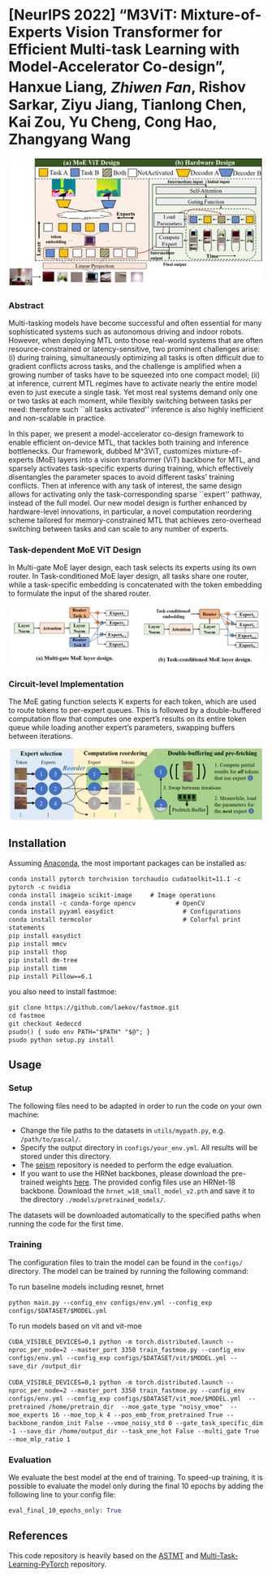 # [NeurIPS 2022] “M3ViT: Mixture-of-Experts Vision Transformer for Efficient Multi-task Learning with Model-Accelerator Co-design”, Hanxue Liang<sup>*</sup>, Zhiwen Fan<sup>*</sup>, Rishov Sarkar, Ziyu Jiang, Tianlong Chen, Kai Zou, Yu Cheng, Cong Hao, Zhangyang Wang 


<p align="center"> 
    <img src="./resources/arch.PNG">
</p> 

### Abstract
Multi-tasking models have become successful and often essential for many sophisticated systems such as autonomous driving and indoor robots. However, when deploying MTL onto those real-world systems that are often resource-constrained or latency-sensitive, two prominent challenges arise: (i) during training, simultaneously optimizing all tasks is often difficult due to gradient conflicts across tasks, and the challenge is amplified when a growing number of tasks have to be squeezed into one compact model; (ii) at inference, current MTL regimes have to activate nearly the entire model even to just execute a single task. Yet most real systems demand only one or two tasks at each moment, while flexibly switching between tasks per need: therefore such ``all tasks activated'' inference is also highly inefficient and non-scalable in practice. 

In this paper, we present a model-accelerator co-design framework to enable efficient on-device MTL, that tackles both training and inference bottlenecks. Our framework, dubbed M^3ViT, customizes mixture-of-experts (MoE) layers into a vision transformer (ViT) backbone for MTL, and sparsely activates task-specific experts during training, which effectively disentangles the parameter spaces to avoid different tasks' training conflicts. Then at inference with any task of interest, the same design allows for activating only the task-corresponding sparse ``expert'' pathway, instead of the full model. Our new model design is further enhanced by hardware-level innovations, in particular, a novel computation reordering scheme tailored for memory-constrained MTL that achieves zero-overhead switching between tasks and can scale to any number of experts.

### Task-dependent MoE ViT Design
In Multi-gate MoE layer design, each task selects its experts using its own router. In Task-conditioned MoE layer design, all tasks share one router, while a task-specific embedding is concatenated with the token embedding to formulate the input of the shared router.

<p align="center"> 
    <img src="./resources/moe.PNG">
</p> 

### Circuit-level Implementation
The MoE gating function selects K experts for each token, which are used to route tokens to per-expert queues. This is followed by a double-buffered computation flow that computes one expert’s results on its entire token queue while loading another expert’s parameters, swapping buffers between iterations.

<p align="center"> 
    <img src="./resources/re-order.PNG">
</p> 

## Installation
Assuming [Anaconda](https://docs.anaconda.com/anaconda/install/), the most important packages can be installed as:

```
conda install pytorch torchvision torchaudio cudatoolkit=11.1 -c pytorch -c nvidia
conda install imageio scikit-image     # Image operations
conda install -c conda-forge opencv           # OpenCV
conda install pyyaml easydict                   # Configurations
conda install termcolor                         # Colorful print statements
pip install easydict
pip install mmcv
pip install thop
pip install dm-tree
pip install timm
pip install Pillow==6.1
```
you also need to install fastmoe:

```
git clone https://github.com/laekov/fastmoe.git
cd fastmoe
git checkout 4edeccd
psudo() { sudo env PATH="$PATH" "$@"; }
psudo python setup.py install
```

## Usage
### Setup 
The following files need to be adapted in order to run the code on your own machine:
- Change the file paths to the datasets in `utils/mypath.py`, e.g. `/path/to/pascal/`.
- Specify the output directory in `configs/your_env.yml`. All results will be stored under this directory.
- The [seism](https://github.com/jponttuset/seism) repository is needed to perform the edge evaluation.
- If you want to use the HRNet backbones, please download the pre-trained weights [here](https://github.com/HRNet/HRNet-Image-Classification). 
The provided config files use an HRNet-18 backbone. Download the `hrnet_w18_small_model_v2.pth` and save it to the directory `./models/pretrained_models/`.

The datasets will be downloaded automatically to the specified paths when running the code for the first time.

### Training
The configuration files to train the model can be found in the `configs/` directory. The model can be trained by running the following command:

To run baseline models including resnet, hrnet
```shell
python main.py --config_env configs/env.yml --config_exp configs/$DATASET/$MODEL.yml
```

To run models based on vit and vit-moe
```shell
CUDA_VISIBLE_DEVICES=0,1 python -m torch.distributed.launch --nproc_per_node=2 --master_port 3350 train_fastmoe.py --config_env configs/env.yml --config_exp configs/$DATASET/vit/$MODEL.yml --save_dir /output_dir 

CUDA_VISIBLE_DEVICES=0,1 python -m torch.distributed.launch --nproc_per_node=2 --master_port 3350 train_fastmoe.py --config_env configs/env.yml --config_exp configs/$DATASET/vit_moe/$MODEL.yml  --pretrained /home/pretrain_dir  --moe_gate_type "noisy_vmoe"  --moe_experts 16 --moe_top_k 4 --pos_emb_from_pretrained True --backbone_random_init False --vmoe_noisy_std 0 --gate_task_specific_dim -1 --save_dir /home/output_dir --task_one_hot False --multi_gate True --moe_mlp_ratio 1

```
### Evaluation
We evaluate the best model at the end of training. To speed-up training, it is possible to evaluate the model only during the final 10 epochs by adding the following line to your config file:

```python
eval_final_10_epochs_only: True
``` 

## References
This code repository is heavily based on the [ASTMT](https://github.com/facebookresearch/astmt) and [Multi-Task-Learning-PyTorch](https://github.com/SimonVandenhende/Multi-Task-Learning-PyTorch) repository.
 
<!-- ## Citation
If you find this repo useful for your research, please consider citing the following works:

```
@article{
  author={S. Vandenhende and S. Georgoulis and W. Van Gansbeke and M. Proesmans and D. Dai and L. Van Gool},
  journal={IEEE Transactions on Pattern Analysis and Machine Intelligence}, 
  title={Multi-Task Learning for Dense Prediction Tasks: A Survey}, 
  year={2021},
  volume={},
  number={},
  pages={1-1},
  doi={10.1109/TPAMI.2021.3054719}}

@article{vandenhende2020mti,
  title={MTI-Net: Multi-Scale Task Interaction Networks for Multi-Task Learning},
  author={Vandenhende, Simon and Georgoulis, Stamatios and Van Gool, Luc},
  journal={ECCV2020},
  year={2020}
}

@InProceedings{MRK19,
  Author    = {Kevis-Kokitsi Maninis and Ilija Radosavovic and Iasonas Kokkinos},
  Title     = {Attentive Single-Tasking of Multiple Tasks},
  Booktitle = {IEEE Conference on Computer Vision and Pattern Recognition (CVPR)},
  Year      = {2019}
}

@article{pont2015supervised,
  title={Supervised evaluation of image segmentation and object proposal techniques},
  author={Pont-Tuset, Jordi and Marques, Ferran},
  journal={IEEE transactions on pattern analysis and machine intelligence},
  year={2015},
}
``` -->
